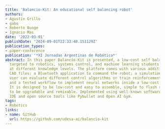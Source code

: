 ```yaml
---
title: 'Balancio-Kit: An educational self balancing robot'
authors:
- Agustín Grillo
- gabo
- Roberto Bunge
- Ignacio Mas
date: '2022-03-01'
publishDate: '2024-09-01T22:33:48.151129Z'
publication_types:
- paper-conference
publication: '*XI Jornadas Argentinas de Robótica*'
abstract: In this paper Balancio-Kit is presented, a low-cost self balancing robot,
  targeted to robotics, systems control, and machine learning students and enthusiasts,
  at different knowledge levels. The platform comes with various additions, such as
  CAD files; a Bluetooth application to command the robot; a simulation, where the
  user can evaluate different control algorithms or train reinforcement learning agents;
  and a tested workflow to implement neural networks inside a low-cost microprocessor.
  It is designed to be low-cost and easy to assemble, simple to flash software and
  to be upgradable and remixable. Implemented using well-known software like Arduino
  IDE and open source tools like Pybullet and Open AI Gym.
tags:
- Robotics
links:
- name: GitHub
  url: https://github.com/udesa-ai/balancio-kit
---
```

